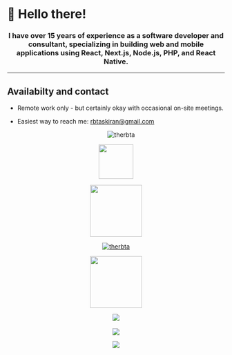 # 👋 Hello there!

<h3 align="center">I have over 15 years of experience as a software developer and consultant, specializing in building web and mobile applications using React, Next.js, Node.js, PHP, and React Native. </h3>

---

## Availabilty and contact

- Remote work only - but certainly okay with occasional on-site meetings.
- Easiest way to reach me: rbtaskiran@gmail.com

  <p align="center">
  <img src="https://komarev.com/ghpvc/?username=therbta&label=Profile%20views&color=0e75b6&style=flat&show_icons=true&theme=radical" alt="therbta" />
</p>


  <p align="center">
  <img src="https://cdn.jsdelivr.net/gh/devicons/devicon/icons/javascript/javascript-original.svg" height="80" />
   </p>
 
 <p align="center">
   <img src="https://cdn.jsdelivr.net/gh/devicons/devicon/icons/amazonwebservices/amazonwebservices-plain-wordmark.svg" width="120">
 </p>
 

<p align="center">
  <a href="https://twitter.com/therbta" target="blank"><img src="https://img.shields.io/twitter/follow/therbta?logo=twitter&style=for-the-badge" alt="therbta" /></a>
</p>

<p align="center">
   <img src="https://img.shields.io/badge/code_style-prettier-ff69b4.svg" width="120">
</p>
   

<p align="center">
<img class="img" src="https://github-readme-stats.vercel.app/api?username=therbta&show_icons=true&theme=radical" />
<br><br>
<img class="img" src="https://github-readme-streak-stats.herokuapp.com?user=therbta&theme=radical&hide_border=false&date_format=M%20j%5B%2C%20Y%5D" />  
</p>

<p align="center"> <img src="https://activity-graph.herokuapp.com/graph?username=therbta&theme=xcode" /></div>

